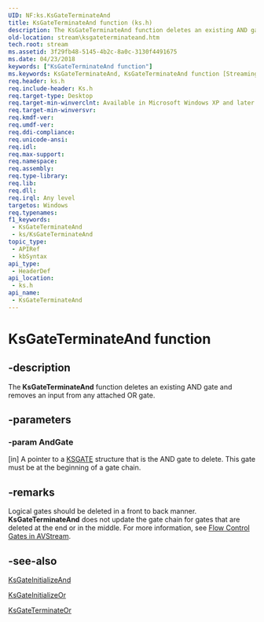 ```yaml
---
UID: NF:ks.KsGateTerminateAnd
title: KsGateTerminateAnd function (ks.h)
description: The KsGateTerminateAnd function deletes an existing AND gate and removes an input from any attached OR gate.
old-location: stream\ksgateterminateand.htm
tech.root: stream
ms.assetid: 3f29fb48-5145-4b2c-8a0c-3130f4491675
ms.date: 04/23/2018
keywords: ["KsGateTerminateAnd function"]
ms.keywords: KsGateTerminateAnd, KsGateTerminateAnd function [Streaming Media Devices], avfunc_e8c3af46-fdb4-4e95-8473-12e1fadff072.xml, ks/KsGateTerminateAnd, stream.ksgateterminateand
req.header: ks.h
req.include-header: Ks.h
req.target-type: Desktop
req.target-min-winverclnt: Available in Microsoft Windows XP and later operating systems and DirectX 8.0 and later DirectX versions.
req.target-min-winversvr: 
req.kmdf-ver: 
req.umdf-ver: 
req.ddi-compliance: 
req.unicode-ansi: 
req.idl: 
req.max-support: 
req.namespace: 
req.assembly: 
req.type-library: 
req.lib: 
req.dll: 
req.irql: Any level
targetos: Windows
req.typenames: 
f1_keywords:
 - KsGateTerminateAnd
 - ks/KsGateTerminateAnd
topic_type:
 - APIRef
 - kbSyntax
api_type:
 - HeaderDef
api_location:
 - ks.h
api_name:
 - KsGateTerminateAnd
---
```


# KsGateTerminateAnd function


## -description

The<b> KsGateTerminateAnd</b> function deletes an existing AND gate and removes an input from any attached OR gate.

## -parameters

### -param AndGate 

[in]
A pointer to a <a href="/windows-hardware/drivers/ddi/ks/ns-ks-_ksgate">KSGATE</a> structure that is the AND gate to delete. This gate must be at the beginning of a gate chain.

## -remarks

Logical gates should be deleted in a front to back manner. <b>KsGateTerminateAnd</b> does not update the gate chain for gates that are deleted at the end or in the middle. For more information, see <a href="/windows-hardware/drivers/stream/flow-control-gates-in-avstream">Flow Control Gates in AVStream</a>.

## -see-also

<a href="/windows-hardware/drivers/ddi/ks/nf-ks-ksgateinitializeand">KsGateInitializeAnd</a>



<a href="/windows-hardware/drivers/ddi/ks/nf-ks-ksgateinitializeor">KsGateInitializeOr</a>



<a href="/windows-hardware/drivers/ddi/ks/nf-ks-ksgateterminateor">KsGateTerminateOr</a>